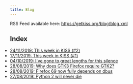 ```yaml
---
title: Blog
---
```


RSS Feed available here: <https://getkiss.org/blog/blog.xml>

## Index

<ul style="padding:0">
<li><a href="/blog/20191124a">24/11/2019: This week in KISS (#2)</a></li>
<li><a href="/blog/20191117a">17/11/2019: This week in KISS (#1)</a></li>
<li><a href="/blog/20191004a">04/10/2019: I've gone to great lengths for this silence</a></li>
<li><a href="/blog/20190828b">28/08/2019: Why does GTK3 Firefox require GTK2?</a></li>
<li><a href="/blog/20190828a">28/08/2019: Firefox 69 now fully depends on dbus</a></li>
<li><a href="/blog/20190827a">27/08/2019: Python 2 will never die</a></li>
</ul>
